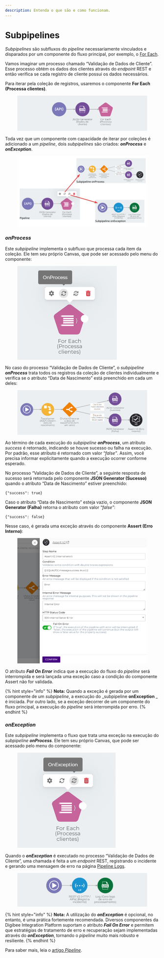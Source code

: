 ```yaml
---
description: Entenda o que são e como funcionam.
---
```


# Subpipelines

_Subpipelines_ são subfluxos do _pipeline_ necessariamente vinculados e disparados por um componente do fluxo principal, por exemplo, o [For Each](../../components/logic/for-each/).

Vamos imaginar um processo chamado “Validação de Dados de Cliente”. Esse processo obtém os dados dos clientes através do _endpoint_ REST e então verifica se cada registro de cliente possui os dados necessários.

Para iterar pela coleção de registros, usaremos o componente **For Each (Processa clientes)**.

<figure><img src="../../.gitbook/assets/image3 (2).png" alt=""><figcaption></figcaption></figure>

Toda vez que um componente com capacidade de iterar por coleções é adicionado a um _pipeline_, dois _subpipelines_ são criados: _**onProcess**_ e _**onException**_.

<figure><img src="../../.gitbook/assets/image7.png" alt=""><figcaption></figcaption></figure>

### _**onProcess**_ <a href="#onprocess" id="onprocess"></a>

Este _subpipeline_ implementa o subfluxo que processa cada item da coleção. Ele tem seu próprio Canvas, que pode ser acessado pelo menu do componente:

<figure><img src="../../.gitbook/assets/image5 (6).png" alt=""><figcaption></figcaption></figure>

No caso do processo “Validação de Dados de Cliente”, o _subpipeline **onProcess**_ trata todos os registros da coleção de clientes individualmente e verifica se o atributo “Data de Nascimento” está preenchido em cada um deles:

<figure><img src="../../.gitbook/assets/image6.png" alt=""><figcaption></figcaption></figure>

Ao término de cada execução do _subpipeline **onProcess**_, um atributo _success_ é retornado, indicando se houve sucesso ou falha na execução. Por padrão, esse atributo é retornado com valor “_false”_. Assim, você precisa informar explicitamente quando a execução ocorrer conforme esperado.

No processo “Validação de Dados de Cliente”, a seguinte resposta de sucesso será retornada pelo componente **JSON Generator (Sucesso)** quando o atributo “Data de Nascimento” estiver preenchido:

```
{"success": true}
```

Caso o atributo “Data de Nascimento” esteja vazio, o componente **JSON Generator (Falha)** retorna o atributo com valor “_false”_:

```
{"success": false}
```

Nesse caso, é gerada uma exceção através do componente **Assert (Erro Interno)**:

<figure><img src="../../.gitbook/assets/image4 (2).png" alt=""><figcaption></figcaption></figure>

O atributo _**Fail On Error**_ indica que a execução do fluxo do _pipeline_ será interrompida e será lançada uma exceção caso a condição do componente Assert não for validada.

{% hint style="info" %}
**Nota:** Quando a exceção é gerada por um componente de um _subpipeline_, a execução do _subpipeline **onException** _ é iniciada. Por outro lado, se a exceção decorrer de um componente do fluxo principal, a execução do _pipeline_ será interrompida por erro.
{% endhint %}

### _**onException**_ <a href="#onexception" id="onexception"></a>

Este _subpipeline_ implementa o fluxo que trata uma exceção na execução do _subpipeline **onProcess**_. Ele tem seu próprio Canvas, que pode ser acessado pelo menu do componente:

<figure><img src="../../.gitbook/assets/image1.png" alt=""><figcaption></figcaption></figure>

Quando o _**onException**_ é executado no processo “Validação de Dados de Cliente”, uma chamada é feita a um _endpoint_ REST, registrando o incidente e gerando uma mensagem de erro na página [Pipeline Logs](../../monitor/pipeline-logs.md).

<figure><img src="../../.gitbook/assets/image2.png" alt=""><figcaption></figcaption></figure>

{% hint style="info" %}
**Nota:** A utilização do _**onException**_ é opcional, no entanto, é uma prática fortemente recomendada. Diversos componentes da Digibee Integration Platform suportam o atributo _**Fail On Error**_ e permitem que estratégias de tratamento de erro e recuperação sejam implementadas através do _**onException**_, tornando o _pipeline_ muito mais robusto e resiliente.
{% endhint %}

Para saber mais, leia o [artigo ](https://docs.digibee.com/documentation/v/pt-br/build/pipelines)[_Pipeline_](https://docs.digibee.com/documentation/v/pt-br/build/pipelines).
